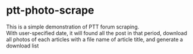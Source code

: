 # ptt-photo-scrape
This is a simple demonstration of PTT forum scraping. <br>
With user-specified date, it will found all the post in that period, download all photos of each  articles with a file name of article title, and generate a download list
